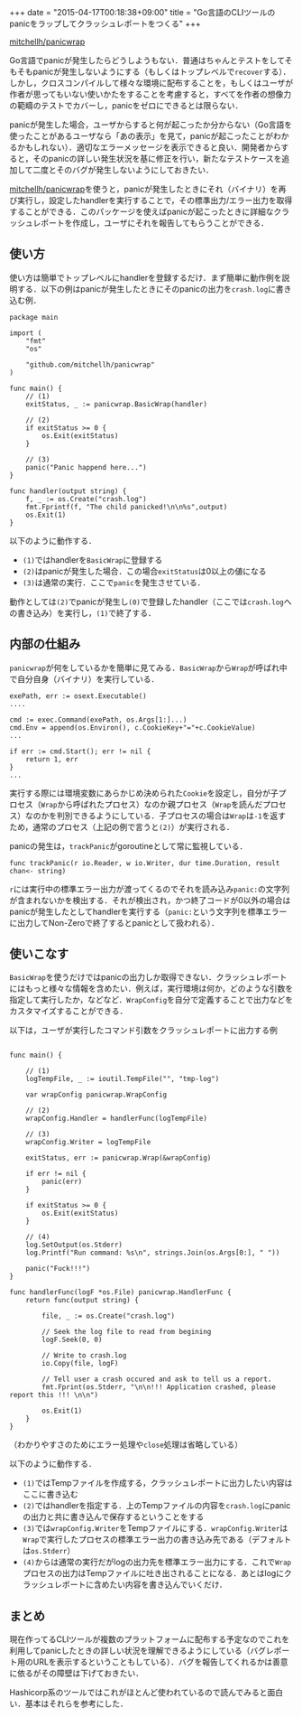 +++
date = "2015-04-17T00:18:38+09:00"
title = "Go言語のCLIツールのpanicをラップしてクラッシュレポートをつくる"
+++

[mitchellh/panicwrap](https://github.com/mitchellh/panicwrap)

Go言語でpanicが発生したらどうしようもない．普通はちゃんとテストをしてそもそもpanicが発生しないようにする（もしくはトップレベルで`recover`する）．しかし，クロスコンパイルして様々な環境に配布することを，もしくはユーザが作者が思ってもいない使いかたをすることを考慮すると，すべてを作者の想像力の範疇のテストでカバーし，panicをゼロにできるとは限らない．

panicが発生した場合，ユーザからすると何が起こったか分からない（Go言語を使ったことがあるユーザなら「あの表示」を見て，panicが起こったことがわかるかもしれない）．適切なエラーメッセージを表示できると良い．開発者からすると，そのpanicの詳しい発生状況を基に修正を行い，新たなテストケースを追加して二度とそのバグが発生しないようにしておきたい．

[mitchellh/panicwrap](https://github.com/mitchellh/panicwrap)を使うと，panicが発生したときにそれ（バイナリ）を再び実行し，設定したhandlerを実行することで，その標準出力/エラー出力を取得することができる．このパッケージを使えばpanicが起こったときに詳細なクラッシュレポートを作成し，ユーザにそれを報告してもらうことができる．

## 使い方

使い方は簡単でトップレベルにhandlerを登録するだけ．まず簡単に動作例を説明する．以下の例はpanicが発生したときにそのpanicの出力を`crash.log`に書き込む例．

```golang
package main

import (
    "fmt"
    "os"

    "github.com/mitchellh/panicwrap"
)

func main() {
    // (1)
    exitStatus, _ := panicwrap.BasicWrap(handler)    

    // (2)
    if exitStatus >= 0 {
        os.Exit(exitStatus)
    }

    // (3)
    panic("Panic happend here...")
}

func handler(output string) {
    f, _ := os.Create("crash.log")
    fmt.Fprintf(f, "The child panicked!\n\n%s",output)
    os.Exit(1)
}
```

以下のように動作する．

- `(1)`ではhandlerを`BasicWrap`に登録する
- `(2)`はpanicが発生した場合．この場合`exitStatus`は0以上の値になる
- `(3)`は通常の実行．ここで`panic`を発生させている．

動作としては`(2)`でpanicが発生し`(0)`で登録したhandler（ここでは`crash.log`への書き込み）を実行し，`(1)`で終了する．

## 内部の仕組み

`panicwrap`が何をしているかを簡単に見てみる．`BasicWrap`から`Wrap`が呼ばれ中で自分自身（バイナリ）を実行している．

```golang
exePath, err := osext.Executable()
....

cmd := exec.Command(exePath, os.Args[1:]...)
cmd.Env = append(os.Environ(), c.CookieKey+"="+c.CookieValue)
...

if err := cmd.Start(); err != nil {
    return 1, err
}
...    
```

実行する際には環境変数にあらかじめ決められた`Cookie`を設定し，自分が子プロセス（`Wrap`から呼ばれたプロセス）なのか親プロセス（`Wrap`を読んだプロセス）なのかを判別できるようにしている．子プロセスの場合は`Wrap`は`-1`を返すため，通常のプロセス（上記の例で言うと`(2)`）が実行される．

panicの発生は，`trackPanic`がgoroutineとして常に監視している．

```golang
func trackPanic(r io.Reader, w io.Writer, dur time.Duration, result chan<- string)
```

`r`には実行中の標準エラー出力が渡ってくるのでそれを読み込み`panic:`の文字列が含まれないかを検出する．それが検出され，かつ終了コードが0以外の場合はpanicが発生したとしてhandlerを実行する（`panic:`という文字列を標準エラーに出力してNon-Zeroで終了するとpanicとして扱われる）．

## 使いこなす

`BasicWrap`を使うだけではpanicの出力しか取得できない．クラッシュレポートにはもっと様々な情報を含めたい．例えば，実行環境は何か，どのような引数を指定して実行したか，などなど．`WrapConfig`を自分で定義することで出力などをカスタマイズすることができる．

以下は，ユーザが実行したコマンド引数をクラッシュレポートに出力する例

```golang

func main() {

    // (1)
    logTempFile, _ := ioutil.TempFile("", "tmp-log")

    var wrapConfig panicwrap.WrapConfig

    // (2)
    wrapConfig.Handler = handlerFunc(logTempFile)
    
    // (3)
    wrapConfig.Writer = logTempFile

    exitStatus, err := panicwrap.Wrap(&wrapConfig)

    if err != nil {
        panic(err)
    }

    if exitStatus >= 0 {
        os.Exit(exitStatus)
    }

    // (4)
    log.SetOutput(os.Stderr)
    log.Printf("Run command: %s\n", strings.Join(os.Args[0:], " "))

    panic("Fuck!!!")
}

func handlerFunc(logF *os.File) panicwrap.HandlerFunc {
    return func(output string) {

        file, _ := os.Create("crash.log")

        // Seek the log file to read from begining
        logF.Seek(0, 0)

        // Write to crash.log
        io.Copy(file, logF)

        // Tell user a crash occured and ask to tell us a report.
        fmt.Fprint(os.Stderr, "\n\n!!! Application crashed, please report this !!! \n\n")

        os.Exit(1)
    }
}
```

（わかりやすさのためにエラー処理や`close`処理は省略している）

以下のように動作する．

- `(1)`ではTempファイルを作成する，クラッシュレポートに出力したい内容はここに書き込む
- `(2)`ではhandlerを指定する．上のTempファイルの内容を`crash.log`にpanicの出力と共に書き込んで保存するということをする
- `(3)`では`wrapConfig.Writer`をTempファイルにする．`wrapConfig.Writer`は`Wrap`で実行したプロセスの標準エラー出力の書き込み先である（デフォルトは`os.Stderr`）
- `(4)`からは通常の実行だがlogの出力先を標準エラー出力にする．これで`Wrap`プロセスの出力はTempファイルに吐き出されることになる．あとはlogにクラッシュレポートに含めたい内容を書き込んでいくだけ．


## まとめ

現在作ってるCLIツールが複数のプラットフォームに配布する予定なのでこれを利用してpanicしたときの詳しい状況を理解できるようにしている（バグレポート用のURLを表示するということもしている）．バグを報告してくれるかは善意に依るがその障壁は下げておきたい．

Hashicorp系のツールではこれがほとんど使われているので読んでみると面白い．基本はそれらを参考にした．






